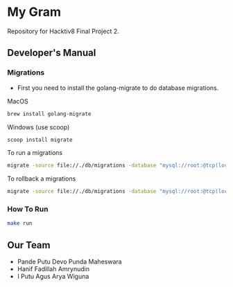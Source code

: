 # My Gram

Repository for Hacktiv8 Final Project 2.

## Developer's Manual

### Migrations

- First you need to install the golang-migrate to do database migrations.

MacOS

```bash
brew install golang-migrate
```

Windows (use scoop)

```bash
scoop install migrate
```

To run a migrations

```bash
migrate -source file://./db/migrations -database "mysql://root:@tcp(localhost:3306)/my_gram" up
```

To rollback a migrations

```bash
migrate -source file://./db/migrations -database "mysql://root:@tcp(localhost:3306)/my_gram" down
```

### How To Run

```bash
make run
```

## Our Team

- Pande Putu Devo Punda Maheswara
- Hanif Fadillah Amrynudin
- I Putu Agus Arya Wiguna

